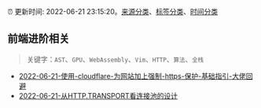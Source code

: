 :alarm_clock: 更新时间: 2022-06-21 23:15:20。[来源分类](../README.md)、[标签分类](../TAGS.md)、[时间分类](../TIMELINE.md)

## 前端进阶相关


> 关键字：`AST`、`GPU`、`WebAssembly`、`Vim`、`HTTP`、`算法`、`全栈`



- [2022-06-21-使用-cloudflare-为网站加上强制-https-保护-基础指引-大佬回避](https://www.v2ex.com/t/861217) 
- [2022-06-21-从HTTP.TRANSPORT看连接池的设计](https://toutiao.io/k/sl5a7p7) 